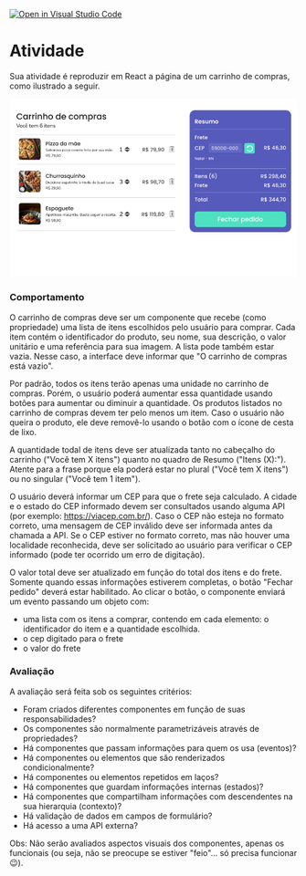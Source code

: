[![Open in Visual Studio Code](https://classroom.github.com/assets/open-in-vscode-c66648af7eb3fe8bc4f294546bfd86ef473780cde1dea487d3c4ff354943c9ae.svg)](https://classroom.github.com/online_ide?assignment_repo_id=10643645&assignment_repo_type=AssignmentRepo)
# Atividade

Sua atividade é reproduzir em React a página de um carrinho de compras, como ilustrado a seguir.

![Tela](./tela.png)

### Comportamento

O carrinho de compras deve ser um componente que recebe (como propriedade) uma lista de itens escolhidos pelo usuário para comprar. Cada item contém o identificador do produto, seu nome, sua descrição, o valor unitário e uma referência para sua imagem. A lista pode também estar vazia. Nesse caso, a interface deve informar que "O carrinho de compras está vazio".

Por padrão, todos os itens terão apenas uma unidade no carrinho de compras. Porém, o usuário poderá aumentar essa quantidade usando botões para aumentar ou diminuir a quantidade. Os produtos listados no carrinho de compras devem ter pelo menos um item. Caso o usuário não queira o produto, ele deve removê-lo usando o botão com o ícone de cesta de lixo.

A quantidade todal de itens deve ser atualizada tanto no cabeçalho do carrinho ("Você tem X itens") quanto no quadro de Resumo ("Itens (X):"). Atente para a frase porque ela poderá estar no plural ("Você tem X itens") ou no singular ("Você tem 1 item").

O usuário deverá informar um CEP para que o frete seja calculado. A cidade e o estado do CEP informado devem ser consultados usando alguma API (por exemplo: https://viacep.com.br/). Caso o CEP não esteja no formato correto, uma mensagem de CEP inválido deve ser informada antes da chamada a API. Se o CEP estiver no formato correto, mas não houver uma localidade reconhecida, deve ser solicitado ao usuário para verificar o CEP informado (pode ter ocorrido um erro de digitação).

O valor total deve ser atualizado em função do total dos itens e do frete. Somente quando essas informações estiverem completas, o botão "Fechar pedido" deverá estar habilitado. Ao clicar o botão, o componente enviará um evento passando um objeto com:
* uma lista com os itens a comprar, contendo em cada elemento: o identificador do item e a quantidade escolhida.
* o cep digitado para o frete
* o valor do frete

### Avaliação

A avaliação será feita sob os seguintes critérios:
* Foram criados diferentes componentes em função de suas responsabilidades?
* Os componentes são normalmente parametrizáveis através de propriedades?
* Há componentes que passam informações para quem os usa (eventos)?
* Há componentes ou elementos que são renderizados condicionalmente?
* Há componentes ou elementos repetidos em laços?
* Há componentes que guardam informações internas (estados)?
* Há componentes que compartilham informações com descendentes na sua hierarquia (contexto)?
* Há validação de dados em campos de formulário?
* Há acesso a uma API externa?

Obs: Não serão avaliados aspectos visuais dos componentes, apenas os funcionais (ou seja, não se preocupe se estiver "feio"... só precisa funcionar 😉).
